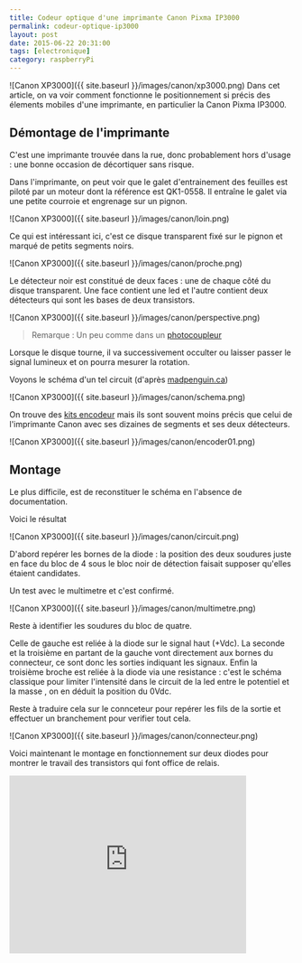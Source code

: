 ```yaml
---
title: Codeur optique d'une imprimante Canon Pixma IP3000 
permalink: codeur-optique-ip3000
layout: post
date: 2015-06-22 20:31:00
tags: [electronique]
category: raspberryPi
---
```


![Canon XP3000]({{ site.baseurl }}/images/canon/xp3000.png)
Dans cet article, on va voir comment fonctionne le positionnement
si précis des élements mobiles d'une imprimante, en particulier 
la Canon Pixma IP3000.


## Démontage de l'imprimante

C'est une imprimante trouvée dans la rue, donc probablement hors d'usage :
une bonne occasion de décortiquer sans risque.

Dans l'imprimante, on peut voir que le galet d'entrainement des feuilles est
piloté par un moteur dont la référence est QK1-0558.
Il entraîne le galet via une petite courroie et engrenage sur un pignon.

![Canon XP3000]({{ site.baseurl }}/images/canon/loin.png)

Ce qui est intéressant ici, c'est ce disque transparent fixé sur le pignon et 
marqué de petits segments noirs.

![Canon XP3000]({{ site.baseurl }}/images/canon/proche.png)

Le détecteur noir est constitué de deux faces : une de chaque côté du disque 
transparent. Une face contient une led et l'autre contient deux détecteurs 
qui sont les bases de deux transistors.

![Canon XP3000]({{ site.baseurl }}/images/canon/perspective.png)


> Remarque : Un peu comme dans un [photocoupleur](https://fr.wikipedia.org/wiki/Photocoupleur)

Lorsque le disque tourne, il va successivement occulter ou laisser passer le 
signal lumineux et on pourra mesurer la rotation.

Voyons le schéma d'un tel circuit (d'après [madpenguin.ca](http://madpenguin.ca/blog/2011/06/14/tutorial-use-an-old-inkjet-printer-to-learn-servo-motor-control-with-emc2-part-2-2/))

![Canon XP3000]({{ site.baseurl }}/images/canon/schema.png)

On trouve des 
[kits encodeur](http://www.robotshop.com/eu/fr/kit-encodeur-simple-cytron.html)
mais ils sont souvent moins précis que celui de l'imprimante Canon avec ses
dizaines de segments et ses deux détecteurs.

![Canon XP3000]({{ site.baseurl }}/images/canon/encoder01.png)

## Montage


Le plus difficile, est de reconstituer le schéma en l'absence de documentation.

Voici le résultat

![Canon XP3000]({{ site.baseurl }}/images/canon/circuit.png)


D'abord repérer les bornes de la diode : la position des deux soudures juste en
face du bloc de 4 sous le bloc noir de détection faisait supposer qu'elles étaient candidates.

Un test avec le multimetre et c'est confirmé.

![Canon XP3000]({{ site.baseurl }}/images/canon/multimetre.png)

Reste à identifier les soudures du bloc de quatre.

Celle de gauche est reliée à la diode sur le signal haut (+Vdc). La seconde et
la troisième en partant de la gauche vont directement aux bornes du connecteur,
ce sont donc les sorties indiquant les signaux. Enfin la troisième broche est
reliée à la diode via une resistance : c'est le schéma classique pour limiter
l'intensité dans le circuit de la led entre le potentiel et la masse , on en
déduit la position du 0Vdc.

Reste à traduire cela sur le connceteur pour repérer les fils de la sortie et
effectuer un branchement pour verifier tout cela.


![Canon XP3000]({{ site.baseurl }}/images/canon/connecteur.png)

Voici maintenant le montage en fonctionnement sur deux diodes pour montrer le
travail des transistors qui font office de relais.

<iframe width="420" height="315" src="https://www.youtube.com/embed/es_ALAVdKMY" frameborder="0" allowfullscreen></iframe>




